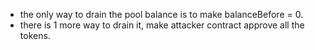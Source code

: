 - the only way to drain the pool balance is to make balanceBefore = 0.
- there is 1 more way to drain it, make attacker contract approve all the tokens.